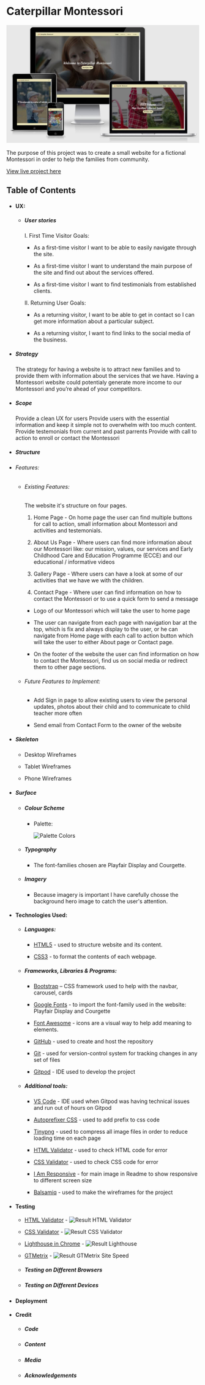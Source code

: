 # Caterpillar Montessori

![Caterpillar Montessori](assets/images/amiresponsive.png)

The purpose of this project was to create a small website for a fictional Montessori in order to help the families from community.

[View live project here](https://)

## Table of Contents

- #### UX:

  - ##### User stories

    I.	First Time Visitor Goals:

    - As a first-time visitor I want to be able to easily navigate through the site.

    - As a first-time visitor I want to understand the main purpose of the site and find out about the services offered.

    - As a first-time visitor I want to find testimonials from established clients.

    II.	Returning User Goals:

    - As a returning visitor, I want to be able to get in contact so I can get more information about a particular subject.

    - As a returning visitor, I want to find links to the social media of the business.

 - ##### Strategy

    The strategy for having a website is to attract new families and to provide them with information about the services that we have. Having a Montessori website could potentialy generate more income to our Montessori and you’re ahead of your competitors.
    
 - ##### Scope

    Provide a clean UX for users
    Provide users with the essential information and keep it simple not to overwhelm with too much content.
    Provide testemonials from current and past parrents
    Provide with call to action to enroll or contact the Montessori

- ##### Structure

- ###### Features: 

  - ###### Existing Features:
    
    The website it's structure on four pages. 

    1. Home Page - On home page the user can find multiple buttons for call to action, small information about Montessori and activities and testemonials.

    2. About Us Page - Where users can find more information about our Montessori like: our mission, values, our services and Early Childhood Care and Education Programme (ECCE) and our educational / informative videos 

    3. Gallery Page - Where users can have a look at some of our activities that we have we with the children.

    4. Contact Page - Where user can find information on how to contact the Montessori or to use a quick form to send a message 

    - Logo of our Montessori which will take the user to home page

    - The user can navigate from each page with navigation bar at the top, which is fix and always display to the user, or he can navigate from Home page with each call to action button which will take the user to either About page or Contact page. 

    - On the footer of the website the user can find information on how to contact the Montessori, find us on social media or redirect them to other page sections.

  - ###### Future Features to Implement:

    -  Add Sign in page to allow existing users to view the personal updates, photos about their child and to communicate to child teacher more often

    -  Send email from Contact Form to the owner of the website 

- ##### Skeleton

    -  Desktop Wireframes

    -  Tablet Wireframes

    -  Phone Wireframes

- ##### Surface

    -  ##### Colour Scheme

        - Palette:

            ![Palette Colors](assets/images/palette-colors.png) 

    -  ##### Typography

        - The font-families chosen are Playfair Display and Courgette.

    -  ##### Imagery

        - Because imagery is important I have carefully chosse the background hero image to catch the user's attention.

- #### Technologies Used:

  - ##### Languages:

    - [HTML5](https://en.wikipedia.org/wiki/HTML5) - used to structure website and its content.

    - [CSS3](https://en.wikipedia.org/wiki/CSS) - to format the contents of each webpage.

  - ##### Frameworks, Libraries & Programs:

    - [Bootstrap](https://getbootstrap.com/) – CSS framework used to help with the navbar, carousel, cards

    - [Google Fonts](https://fonts.google.com/) - to import the font-family used in the website: Playfair Display and Courgette

    - [Font Awesome](https://fontawesome.com/) - icons are a visual way to help add meaning to elements.

    - [GitHub](https://github.com/) - used to create and host the repository

    - [Git](https://git-scm.com/) - used for version-control system for tracking changes in any set of files

    - [Gitpod](https://gitpod.io/) - IDE used to develop the project 

  - ##### Additional tools:

    - [VS Code](https://code.visualstudio.com/) - IDE used when Gitpod was having technical issues and run out of hours on Gitpod

    - [Autoprefixer CSS](https://autoprefixer.github.io/) - used to add prefix to css code

    - [Tinypng](https://tinypng.com/) - used to compress all image files in order to reduce loading time on each page

    - [HTML Validator](https://validator.w3.org/) - used to check HTML code for error

    - [CSS Validator](https://jigsaw.w3.org/css-validator/) - used to check CSS code for error

    - [I Am Responsive](http://ami.responsivedesign.is/) - for main image in Readme to show responsive to different screen size

    - [Balsamiq](https://balsamiq.com/) - used to make the wireframes for the project

- #### Testing

    - [HTML Validator](https://validator.w3.org/) - ![Result HTML Validator](assets/images/html-result.png)

    - [CSS Validator](https://jigsaw.w3.org/css-validator/) - ![Result CSS Validator](assets/images/css-result.png)

    - [Lighthouse in Chrome](https://developers.google.com/web/tools/lighthouse) - ![Result Lighthouse](assets/images/lighthouse-result.png)

    - [GTMetrix](https://gtmetrix.com/) - ![Result GTMetrix Site Speed](assets/images/gtmetrix-result.png)

  - ##### Testing on Different Browsers

  - ##### Testing on Different Devices

- #### Deployment

- #### Credit

  - ##### Code

  - ##### Content

  - ##### Media

  - ##### Acknowledgements